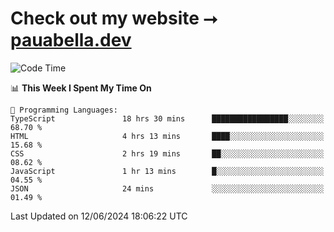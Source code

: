 # Check out my website ⭢ [pauabella.dev](https://pauabella.dev)

<!--START_SECTION:waka-->
![Code Time](http://img.shields.io/badge/Code%20Time-3%2C457%20hrs%2044%20mins-blue)

📊 **This Week I Spent My Time On** 

```text
💬 Programming Languages: 
TypeScript               18 hrs 30 mins      █████████████████░░░░░░░░   68.70 % 
HTML                     4 hrs 13 mins       ████░░░░░░░░░░░░░░░░░░░░░   15.68 % 
CSS                      2 hrs 19 mins       ██░░░░░░░░░░░░░░░░░░░░░░░   08.62 % 
JavaScript               1 hr 13 mins        █░░░░░░░░░░░░░░░░░░░░░░░░   04.55 % 
JSON                     24 mins             ░░░░░░░░░░░░░░░░░░░░░░░░░   01.49 % 
```


 Last Updated on 12/06/2024 18:06:22 UTC
<!--END_SECTION:waka-->
